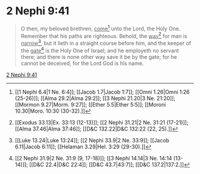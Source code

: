 # 2 Nephi 9:41

> O then, my beloved brethren, <u>come</u>[^a] unto the Lord, the Holy One. Remember that his paths are righteous. Behold, the <u>way</u>[^b] for man is <u>narrow</u>[^c], but it lieth in a straight course before him, and the keeper of the <u>gate</u>[^d] is the Holy One of Israel; and he employeth no servant there; and there is none other way save it be by the gate; for he cannot be deceived, for the Lord God is his name.

[2 Nephi 9:41](https://www.churchofjesuschrist.org/study/scriptures/bofm/2-ne/9?lang=eng&id=p41#p41)


[^a]: [[1 Nephi 6.4|1 Ne. 6:4]]; [[Jacob 1.7|Jacob 1:7]]; [[Omni 1.26|Omni 1:26 (25-26)]]; [[Alma 29.2|Alma 29:2]]; [[3 Nephi 21.20|3 Ne. 21:20]]; [[Mormon 9.27|Morm. 9:27]]; [[Ether 5.5|Ether 5:5]]; [[Moroni 10.30|Moro. 10:30 (30-32).]]
[^b]: [[Exodus 33.13|Ex. 33:13 (12-13)]]; [[2 Nephi 31.21|2 Ne. 31:21 (17-21)]]; [[Alma 37.46|Alma 37:46]]; [[D&C 132.22|D&C 132:22 (22, 25).]]
[^c]: [[Luke 13.24|Luke 13:24]]; [[2 Nephi 33.9|2 Ne. 33:9]]; [[Jacob 6.11|Jacob 6:11]]; [[Helaman 3.29|Hel. 3:29 (29-30).]]
[^d]: [[2 Nephi 31.9|2 Ne. 31:9 (9, 17-18)]]; [[3 Nephi 14.14|3 Ne. 14:14 (13-14)]]; [[D&C 22.4|D&C 22:4]]; [[D&C 43.7|43:7]]; [[D&C 137.2|137:2.]]
